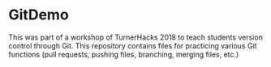 # GitDemo
This was part of a workshop of TurnerHacks 2018 to teach students version control through Git. 
This repository contains files for practicing various Git functions (pull requests, pushing files, branching, merging files, etc.)
